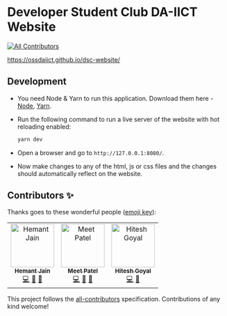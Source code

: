 # Developer Student Club DA-IICT Website
[![All Contributors](https://img.shields.io/badge/all_contributors-3-orange.svg?style=flat-square)](#contributors)

https://ossdaiict.github.io/dsc-website/

## Development

- You need Node & Yarn to run this application. Download them here - [Node](https://nodejs.org/), [Yarn](https://yarnpkg.com).

- Run the following command to run a live server of the website with hot reloading enabled:

  ```bash
  yarn dev
  ```

- Open a browser and go to `http://127.0.0.1:8080/`.

- Now make changes to any of the html, js or css files and the changes should automatically reflect on the website.

## Contributors ✨

Thanks goes to these wonderful people ([emoji key](https://allcontributors.org/docs/en/emoji-key)):

<!-- ALL-CONTRIBUTORS-LIST:START - Do not remove or modify this section -->
<!-- prettier-ignore -->
<table>
  <tr>
    <td align="center"><a href="https://github.com/hmtj99"><img src="https://avatars1.githubusercontent.com/u/45735383?v=4" width="100px;" alt="Hemant Jain"/><br /><sub><b>Hemant Jain</b></sub></a><br /><a href="https://github.com/ossdaiict/dsc-website/commits?author=hmtj99" title="Code">💻</a> <a href="#design-hmtj99" title="Design">🎨</a> <a href="#maintenance-hmtj99" title="Maintenance">🚧</a></td>
    <td align="center"><a href="https://github.com/meet59patel"><img src="https://avatars2.githubusercontent.com/u/45785817?v=4" width="100px;" alt="Meet Patel"/><br /><sub><b>Meet Patel</b></sub></a><br /><a href="https://github.com/ossdaiict/dsc-website/commits?author=meet59patel" title="Code">💻</a> <a href="#design-meet59patel" title="Design">🎨</a> <a href="#maintenance-meet59patel" title="Maintenance">🚧</a></td>
    <td align="center"><a href="https://github.com/hitgo00"><img src="https://avatars2.githubusercontent.com/u/41156157?v=4" width="100px;" alt="Hitesh Goyal"/><br /><sub><b>Hitesh Goyal</b></sub></a><br /><a href="https://github.com/ossdaiict/dsc-website/commits?author=hitgo00" title="Code">💻</a> <a href="#design-hitgo00" title="Design">🎨</a></td>
  </tr>
</table>

<!-- ALL-CONTRIBUTORS-LIST:END -->

This project follows the [all-contributors](https://github.com/all-contributors/all-contributors) specification. Contributions of any kind welcome!